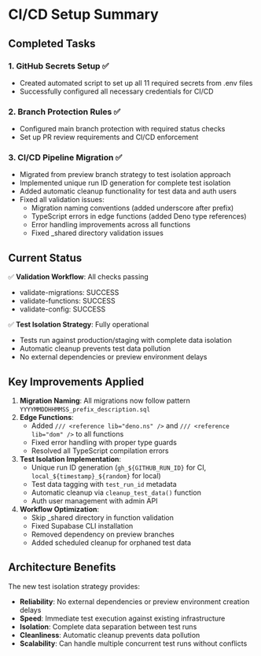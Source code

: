 # CI/CD Setup Summary

## Completed Tasks

### 1. GitHub Secrets Setup ✅
- Created automated script to set up all 11 required secrets from .env files
- Successfully configured all necessary credentials for CI/CD

### 2. Branch Protection Rules ✅
- Configured main branch protection with required status checks
- Set up PR review requirements and CI/CD enforcement

### 3. CI/CD Pipeline Migration ✅
- Migrated from preview branch strategy to test isolation approach
- Implemented unique run ID generation for complete test isolation
- Added automatic cleanup functionality for test data and auth users
- Fixed all validation issues:
  - Migration naming conventions (added underscore after prefix)
  - TypeScript errors in edge functions (added Deno type references)
  - Error handling improvements across all functions
  - Fixed _shared directory validation issues

## Current Status

✅ **Validation Workflow**: All checks passing
- validate-migrations: SUCCESS
- validate-functions: SUCCESS  
- validate-config: SUCCESS

✅ **Test Isolation Strategy**: Fully operational
- Tests run against production/staging with complete data isolation
- Automatic cleanup prevents test data pollution
- No external dependencies or preview environment delays

## Key Improvements Applied

1. **Migration Naming**: All migrations now follow pattern `YYYYMMDDHHMMSS_prefix_description.sql`
2. **Edge Functions**: 
   - Added `/// <reference lib="deno.ns" />` and `/// <reference lib="dom" />` to all functions
   - Fixed error handling with proper type guards
   - Resolved all TypeScript compilation errors
3. **Test Isolation Implementation**:
   - Unique run ID generation (`gh_${GITHUB_RUN_ID}` for CI, `local_${timestamp}_${random}` for local)
   - Test data tagging with `test_run_id` metadata
   - Automatic cleanup via `cleanup_test_data()` function
   - Auth user management with admin API
4. **Workflow Optimization**:
   - Skip _shared directory in function validation
   - Fixed Supabase CLI installation
   - Removed dependency on preview branches
   - Added scheduled cleanup for orphaned test data

## Architecture Benefits

The new test isolation strategy provides:
- **Reliability**: No external dependencies or preview environment creation delays
- **Speed**: Immediate test execution against existing infrastructure
- **Isolation**: Complete data separation between test runs
- **Cleanliness**: Automatic cleanup prevents data pollution
- **Scalability**: Can handle multiple concurrent test runs without conflicts